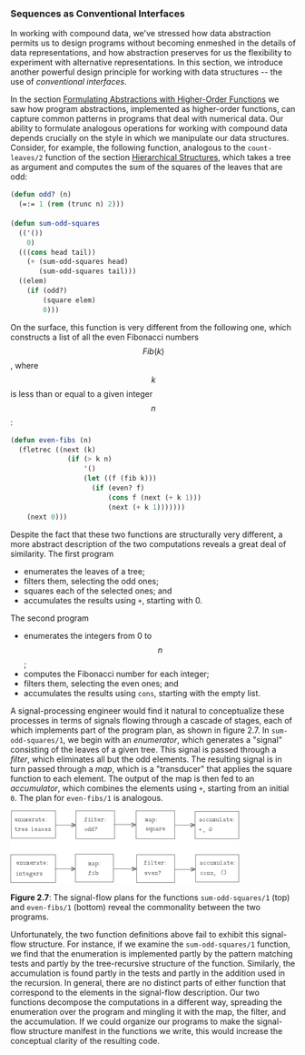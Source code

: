 ### Sequences as Conventional Interfaces

In working with compound data, we've stressed how data abstraction permits us to design programs without becoming enmeshed in the details of data representations, and how abstraction preserves for us the flexibility to experiment with alternative representations. In this section, we introduce another powerful design principle for working with data structures -- the use of *conventional interfaces*.

In the section [Formulating Abstractions with Higher-Order Functions]() we saw how program abstractions, implemented as higher-order functions, can capture common patterns in programs that deal with numerical data. Our ability to formulate analogous operations for working with compound data depends crucially on the style in which we manipulate our data structures. Consider, for example, the following function, analogous to the ``count-leaves/2`` function of the section [Hierarchical Structures](), which takes a tree as argument and computes the sum of the squares of the leaves that are odd:

```lisp
(defun odd? (n)
  (=:= 1 (rem (trunc n) 2)))

(defun sum-odd-squares
  (('())
    0)
  (((cons head tail))
    (+ (sum-odd-squares head)
       (sum-odd-squares tail)))
  ((elem)
    (if (odd?)
        (square elem)
        0)))
```

On the surface, this function is very different from the following one, which constructs a list of all the even Fibonacci numbers $$Fib(k)$$, where $$k$$ is less than or equal to a given integer $$n$$:

```lisp
(defun even-fibs (n)
  (fletrec ((next (k)
              (if (> k n)
                  '()
                  (let ((f (fib k)))
                    (if (even? f)
                        (cons f (next (+ k 1)))
                        (next (+ k 1)))))))
    (next 0)))
```

Despite the fact that these two functions are structurally very different, a more abstract description of the two computations reveals a great deal of similarity. The first program

* enumerates the leaves of a tree;
* filters them, selecting the odd ones;
* squares each of the selected ones; and
* accumulates the results using ``+``, starting with 0.

The second program

* enumerates the integers from 0 to $$n$$;
* computes the Fibonacci number for each integer;
* filters them, selecting the even ones; and
* accumulates the results using ``cons``, starting with the empty list.

A signal-processing engineer would find it natural to conceptualize these processes in terms of signals flowing through a cascade of stages, each of which implements part of the program plan, as shown in figure 2.7. In ``sum-odd-squares/1``, we begin with an *enumerator*, which generates a "signal" consisting of the leaves of a given tree. This signal is passed through a *filter*, which eliminates all but the odd elements. The resulting signal is in turn passed through a *map*, which is a "transducer" that applies the square function to each element. The output of the map is then fed to an *accumulator*, which combines the elements using ``+``, starting from an initial ``0``. The plan for ``even-fibs/1`` is analogous.

<a name="figure-7"></a>

![Signal-flow plans](images/ch2-Z-G-17.png)

**Figure 2.7**: The signal-flow plans for the functions ``sum-odd-squares/1`` (top) and ``even-fibs/1`` (bottom) reveal the commonality between the two programs.

Unfortunately, the two function definitions above fail to exhibit this
signal-flow structure. For instance, if we examine the ``sum-odd-squares/1``
function, we find that the enumeration is implemented partly by the pattern
matching tests and partly by the tree-recursive structure of the function.
Similarly, the accumulation is found partly in the tests and partly in the
addition used in the recursion. In general, there are no distinct parts of
either function that correspond to the elements in the signal-flow description.
Our two functions decompose the computations in a different way, spreading the
enumeration over the program and mingling it with the map, the filter, and the
accumulation. If we could organize our programs to make the signal-flow
structure manifest in the functions we write, this would increase the conceptual clarity of the resulting code.
